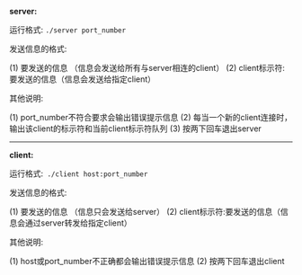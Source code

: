 **server:**

运行格式: `./server port_number`

发送信息的格式:

(1) 要发送的信息 （信息会发送给所有与server相连的client） 
(2) client标示符:要发送的信息（信息会发送给指定client）

其他说明: 

(1) port_number不符合要求会输出错误提示信息 
(2) 每当一个新的client连接时，输出该client的标示符和当前client标示符队列
(3) 按两下回车退出server

------------------------------------------------------------------------------------

**client:**

运行格式:` ./client host:port_number`

发送信息的格式:	

(1) 要发送的信息 （信息只会发送给server） 
(2) client标示符:要发送的信息（信息会通过server转发给指定client）

其他说明: 

(1) host或port_number不正确都会输出错误提示信息
(2) 按两下回车退出client

